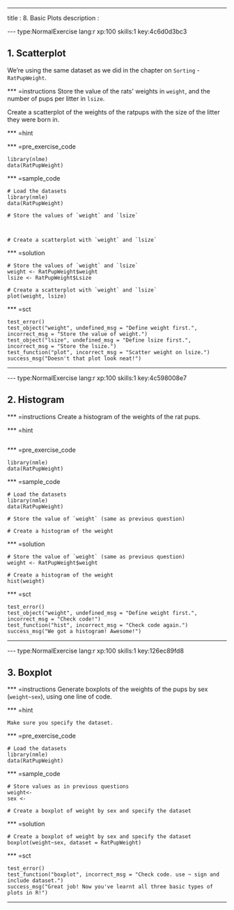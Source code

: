 ---
title       : 8. Basic Plots
description :

--- type:NormalExercise lang:r xp:100 skills:1 key:4c6d0d3bc3
## 1. Scatterplot

We’re using the same dataset as we did in the chapter on `Sorting` - `RatPupWeight`.

*** =instructions
Store the value of the rats' weights in `weight`, and the number of pups per litter in `lsize`.

Create a scatterplot of the weights of the ratpups with the size of the litter they were born in.  

*** =hint

*** =pre_exercise_code
```{r}
library(nlme)
data(RatPupWeight)
```

*** =sample_code
```{r}
# Load the datasets
library(nmle)
data(RatPupWeight)

# Store the values of `weight` and `lsize`



# Create a scatterplot with `weight` and `lsize`

```

*** =solution
```{r}
# Store the values of `weight` and `lsize`
weight <- RatPupWeight$weight
lsize <- RatPupWeight$Lsize

# Create a scatterplot with `weight` and `lsize`
plot(weight, lsize)
```

*** =sct
```{r}
test_error()
test_object("weight", undefined_msg = "Define weight first.", incorrect_msg = "Store the value of weight.")
test_object("lsize", undefined_msg = "Define lsize first.", incorrect_msg = "Store the lsize.")
test_function("plot", incorrect_msg = "Scatter weight on lsize.")
success_msg("Doesn't that plot look neat!")
```
----

--- type:NormalExercise lang:r xp:100 skills:1 key:4c598008e7
## 2. Histogram


*** =instructions
Create a histogram of the weights of the rat pups.

*** =hint
```{r}

```

*** =pre_exercise_code
```{r}
library(nmle)
data(RatPupWeight)
```

*** =sample_code
```{r}
# Load the datasets
library(nmle)
data(RatPupWeight)

# Store the value of `weight` (same as previous question)

# Create a histogram of the weight

```

*** =solution
```{r}
# Store the value of `weight` (same as previous question)
weight <- RatPupWeight$weight

# Create a histogram of the weight
hist(weight)
```

*** =sct
```{r}
test_error()
test_object("weight", undefined_msg = "Define weight first.", incorrect_msg = "Check code!")
test_function("hist", incorrect_msg = "Check code again.")
success_msg("We got a histogram! Awesome!")
```
----

--- type:NormalExercise lang:r xp:100 skills:1 key:126ec89fd8
## 3. Boxplot


*** =instructions
Generate boxplots of the weights of the pups by sex (`weight~sex`), using one line of code.  

*** =hint
```{r}
Make sure you specify the dataset.
```

*** =pre_exercise_code
```{r}
# Load the datasets
library(nmle)
data(RatPupWeight)
```

*** =sample_code
```{r}
# Store values as in previous questions
weight<-
sex <-

# Create a boxplot of weight by sex and specify the dataset

```

*** =solution
```{r}
# Create a boxplot of weight by sex and specify the dataset
boxplot(weight~sex, dataset = RatPupWeight)

```

*** =sct
```{r}
test_error()
test_function("boxplot", incorrect_msg = "Check code. use ~ sign and include dataset.")
success_msg("Great job! Now you've learnt all three basic types of plots in R!")
```
----
